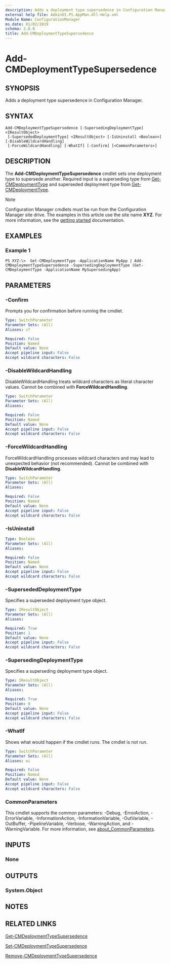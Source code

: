 ```yaml
---
description: Adds a deployment type supersedence in Configuration Manager.
external help file: AdminUI.PS.AppMan.dll-Help.xml
Module Name: ConfigurationManager
ms.date: 01/02/2019
schema: 2.0.0
title: Add-CMDeploymentTypeSupersedence
---
```


# Add-CMDeploymentTypeSupersedence

## SYNOPSIS

Adds a deployment type supersedence in Configuration Manager.

## SYNTAX

```
Add-CMDeploymentTypeSupersedence [-SupersedingDeploymentType] <IResultObject>
 [-SupersededDeploymentType] <IResultObject> [-IsUninstall <Boolean>] [-DisableWildcardHandling]
 [-ForceWildcardHandling] [-WhatIf] [-Confirm] [<CommonParameters>]
```

## DESCRIPTION

The **Add-CMDeploymentTypeSupersedence** cmdlet sets one deployment type to supersede another. Required input is a superseding type from [Get-CMDeploymentType](./Get-CMDeploymentType.md) and superseded deployment type from [Get-CMDeploymentType](./Get-CMDeploymentType.md).

> [!NOTE]
> Configuration Manager cmdlets must be run from the Configuration Manager site drive.
> The examples in this article use the site name **XYZ**. For more information, see the
> [getting started](/powershell/sccm/overview) documentation.

## EXAMPLES

### Example 1

```
PS XYZ:\>  Get-CMDeploymentType -ApplicationName MyApp | Add-CMDeploymentTypeSupersedence -SupersedingDeploymentType (Get-CMDeploymentType -ApplicationName MySupersedingApp)
```

## PARAMETERS

### -Confirm

Prompts you for confirmation before running the cmdlet.

```yaml
Type: SwitchParameter
Parameter Sets: (All)
Aliases: cf

Required: False
Position: Named
Default value: None
Accept pipeline input: False
Accept wildcard characters: False
```

### -DisableWildcardHandling

DisableWildcardHandling treats wildcard characters as literal character values. Cannot be combined with **ForceWildcardHandling**.

```yaml
Type: SwitchParameter
Parameter Sets: (All)
Aliases:

Required: False
Position: Named
Default value: None
Accept pipeline input: False
Accept wildcard characters: False
```

### -ForceWildcardHandling

ForceWildcardHandling processes wildcard characters and may lead to unexpected behavior (not recommended). Cannot be combined with **DisableWildcardHandling**.

```yaml
Type: SwitchParameter
Parameter Sets: (All)
Aliases:

Required: False
Position: Named
Default value: None
Accept pipeline input: False
Accept wildcard characters: False
```

### -IsUninstall

```yaml
Type: Boolean
Parameter Sets: (All)
Aliases:

Required: False
Position: Named
Default value: None
Accept pipeline input: False
Accept wildcard characters: False
```

### -SupersededDeploymentType

Specifies a superseded deployment type object.

```yaml
Type: IResultObject
Parameter Sets: (All)
Aliases:

Required: True
Position: 1
Default value: None
Accept pipeline input: False
Accept wildcard characters: False
```

### -SupersedingDeploymentType

Specifies a superseding deployment type object.

```yaml
Type: IResultObject
Parameter Sets: (All)
Aliases:

Required: True
Position: 0
Default value: None
Accept pipeline input: False
Accept wildcard characters: False
```

### -WhatIf

Shows what would happen if the cmdlet runs.
The cmdlet is not run.

```yaml
Type: SwitchParameter
Parameter Sets: (All)
Aliases: wi

Required: False
Position: Named
Default value: None
Accept pipeline input: False
Accept wildcard characters: False
```

### CommonParameters
This cmdlet supports the common parameters: -Debug, -ErrorAction, -ErrorVariable, -InformationAction, -InformationVariable, -OutVariable, -OutBuffer, -PipelineVariable, -Verbose, -WarningAction, and -WarningVariable. For more information, see [about_CommonParameters](http://go.microsoft.com/fwlink/?LinkID=113216).

## INPUTS

### None

## OUTPUTS

### System.Object
## NOTES

## RELATED LINKS

[Get-CMDeploymentTypeSupersedence](./Get-CMDeploymentTypeSupersedence.md)

[Set-CMDeploymentTypeSupersedence](./Set-CMDeploymentTypeSupersedence.md)

[Remove-CMDeploymentTypeSupersedence](./Remove-CMDeploymentTypeSupersedence.md)
